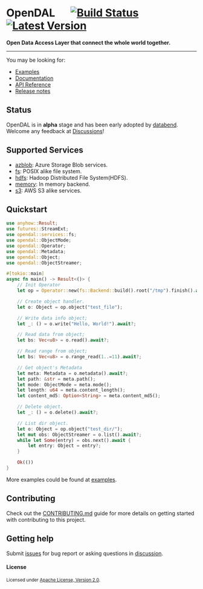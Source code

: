 # OpenDAL &emsp; [![Build Status]][actions] [![Latest Version]][crates.io]

[Build Status]: https://img.shields.io/github/workflow/status/datafuselabs/opendal/CI/main
[actions]: https://github.com/datafuselabs/opendal/actions?query=branch%3Amain
[Latest Version]: https://img.shields.io/crates/v/opendal.svg
[crates.io]: https://crates.io/crates/opendal

**Open **D**ata **A**ccess **L**ayer that connect the whole world together.**

---

You may be looking for:

- [Examples](./examples)
- [Documentation](https://opendal.databend.rs)
- [API Reference](https://opendal.databend.rs/opendal/)
- [Release notes](https://github.com/datafuselabs/opendal/releases)

## Status

OpenDAL is in **alpha** stage and has been early adopted by [databend](https://github.com/datafuselabs/databend/). Welcome any feedback at [Discussions](https://github.com/datafuselabs/opendal/discussions)!

## Supported Services

- [azblob](https://docs.rs/opendal/latest/opendal/services/azblob/index.html): Azure Storage Blob services.
- [fs](https://docs.rs/opendal/latest/opendal/services/fs/index.html): POSIX alike file system.
- [hdfs](https://docs.rs/opendal/latest/opendal/services/hdfs/index.html): Hadoop Distributed File System(HDFS).
- [memory](https://docs.rs/opendal/latest/opendal/services/memory/index.html): In memory backend.
- [s3](https://docs.rs/opendal/latest/opendal/services/s3/index.html): AWS S3 alike services.

## Quickstart

```rust
use anyhow::Result;
use futures::StreamExt;
use opendal::services::fs;
use opendal::ObjectMode;
use opendal::Operator;
use opendal::Metadata;
use opendal::Object;
use opendal::ObjectStreamer;

#[tokio::main]
async fn main() -> Result<()> {
    // Init Operator
    let op = Operator::new(fs::Backend::build().root("/tmp").finish().await?);

    // Create object handler.
    let o: Object = op.object("test_file");

    // Write data info object;
    let _: () = o.write("Hello, World!").await?;

    // Read data from object;
    let bs: Vec<u8> = o.read().await?;

    // Read range from object;
    let bs: Vec<u8> = o.range_read(1..=11).await?;

    // Get object's Metadata
    let meta: Metadata = o.metadata().await?;
    let path: &str = meta.path();
    let mode: ObjectMode = meta.mode();
    let length: u64 = meta.content_length();
    let content_md5: Option<String> = meta.content_md5();

    // Delete object.
    let _: () = o.delete().await?;

    // List dir object.
    let o: Object = op.object("test_dir/");
    let mut obs: ObjectStreamer = o.list().await?;
    while let Some(entry) = obs.next().await {
        let entry: Object = entry?;
    }

    Ok(())
}
```

More examples could be found at [examples](./examples).

## Contributing

Check out the [CONTRIBUTING.md](./CONTRIBUTING.md) guide for more details on getting started with contributing to this project.

## Getting help

Submit [issues](https://github.com/datafuselabs/opendal/issues/new/choose) for bug report or asking questions in [discussion](https://github.com/datafuselabs/opendal/discussions/new?category=q-a). 

#### License

<sup>
Licensed under <a href="./LICENSE">Apache License, Version 2.0</a>.
</sup>
